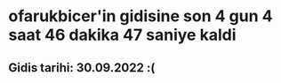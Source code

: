 # ofarukbicer'in gidisine son 4 gun 4 saat 46 dakika 47 saniye kaldi

## Gidis tarihi: 30.09.2022 :(